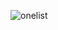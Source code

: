 ![onelist](https://user-images.githubusercontent.com/44300521/49702189-a332a580-fbc3-11e8-91f3-95bab59addc7.gif)
